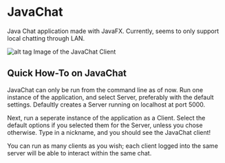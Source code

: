 # JavaChat
Java Chat application made with JavaFX. Currently, seems to only support local chatting through LAN.


![alt tag](http://i.imgur.com/rDqt2s5.png)
Image of the JavaChat Client

## Quick How-To on JavaChat
JavaChat can only be run from the command line as of now. Run one instance of the application, and select Server, preferably with the default settings. Defaultly creates a Server running on localhost at port 5000.

Next, run a seperate instance of the application as a Client. Select the default options if you selected them for the Server, unless you chose otherwise. Type in a nickname, and you should see the JavaChat client!

You can run as many clients as you wish; each client logged into the same server will be able to interact within the same chat.


